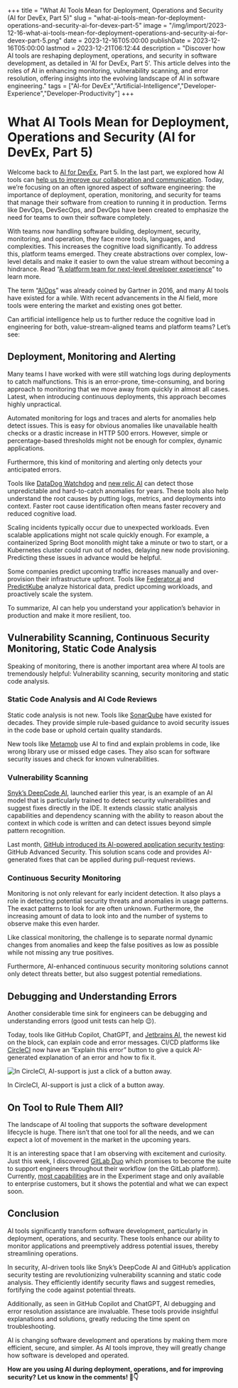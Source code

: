 +++
title = "What AI Tools Mean for Deployment, Operations and Security (AI for DevEx, Part 5)"
slug = "what-ai-tools-mean-for-deployment-operations-and-security-ai-for-devex-part-5"
image = "/img/import/2023-12-16-what-ai-tools-mean-for-deployment-operations-and-security-ai-for-devex-part-5.png"
date = 2023-12-16T05:00:00
publishDate = 2023-12-16T05:00:00
lastmod = 2023-12-21T06:12:44
description = "Discover how AI tools are reshaping deployment, operations, and security in software development, as detailed in 'AI for DevEx, Part 5'. This article delves into the roles of AI in enhancing monitoring, vulnerability scanning, and error resolution, offering insights into the evolving landscape of AI in software engineering."
tags = ["AI-for DevEx","Artificial-Intelligence","Developer-Experience","Developer-Productivity"]
+++
# What AI Tools Mean for Deployment, Operations and Security (AI for DevEx, Part 5)

Welcome back to [AI for DevEx](/blog/tag/ai-for-devex/), Part 5\. In the last part, we explored how AI tools can [help us to improve our collaboration and communication](https://nudge.unblocked.engineering/p/how-ai-improves-collaboration-and). Today, we’re focusing on an often ignored aspect of software engineering: the importance of deployment, operation, monitoring, and security for teams that manage their software from creation to running it in production. Terms like DevOps, DevSecOps, and Dev<InsertAnyFunctionHere>Ops have been created to emphasize the need for teams to own their software completely.

With teams now handling software building, deployment, security, monitoring, and operation, they face more tools, languages, and complexities. This increases the cognitive load significantly. To address this, platform teams emerged. They create abstractions over complex, low-level details and make it easier to own the value stream without becoming a hindrance. Read “[A platform team for next-level developer experience](/blog/developer-experience-platform-team/)” to learn more.

The term “[AIOps](https://en.wikipedia.org/wiki/Artificial%5FIntelligence%5Ffor%5FIT%5FOperations)” was already coined by Gartner in 2016, and many AI tools have existed for a while. With recent advancements in the AI field, more tools were entering the market and existing ones got better.

Can artificial intelligence help us to further reduce the cognitive load in engineering for both, value-stream-aligned teams and platform teams? Let’s see:

## Deployment, Monitoring and Alerting

Many teams I have worked with were still watching logs during deployments to catch malfunctions. This is an error-prone, time-consuming, and boring approach to monitoring that we move away from quickly in almost all cases. Latest, when introducing continuous deployments, this approach becomes highly unpractical.

Automated monitoring for logs and traces and alerts for anomalies help detect issues. This is easy for obvious anomalies like unavailable health checks or a drastic increase in HTTP 500 errors. However, simple or percentage-based thresholds might not be enough for complex, dynamic applications.

Furthermore, this kind of monitoring and alerting only detects your anticipated errors.

Tools like [DataDog Watchdog](https://www.datadoghq.com/product/platform/watchdog/) and [new relic AI](https://newrelic.com/platform/applied-intelligence) can detect those unpredictable and hard-to-catch anomalies for years. These tools also help understand the root causes by putting logs, metrics, and deployments into context. Faster root cause identification often means faster recovery and reduced cognitive load.

Scaling incidents typically occur due to unexpected workloads. Even scalable applications might not scale quickly enough. For example, a containerized Spring Boot monolith might take a minute or two to start, or a Kubernetes cluster could run out of nodes, delaying new node provisioning. Predicting these issues in advance would be helpful.

Some companies predict upcoming traffic increases manually and over-provision their infrastructure upfront. Tools like [Federator.ai](https://prophetstor.com/federator%5Fai/) and [PredictKube](https://dysnix.com/predictkube) analyze historical data, predict upcoming workloads, and proactively scale the system.

To summarize, AI can help you understand your application’s behavior in production and make it more resilient, too.

## Vulnerability Scanning, Continuous Security Monitoring, Static Code Analysis

Speaking of monitoring, there is another important area where AI tools are tremendously helpful: Vulnerability scanning, security monitoring and static code analysis.

### Static Code Analysis and AI Code Reviews

Static code analysis is not new. Tools like [SonarQube](https://www.sonarsource.com/products/sonarqube/) have existed for decades. They provide simple rule-based guidance to avoid security issues in the code base or uphold certain quality standards.

New tools like [Metamob](https://metabob.com/) use AI to find and explain problems in code, like wrong library use or missed edge cases. They also scan for software security issues and check for known vulnerabilities.

### Vulnerability Scanning

[Snyk’s DeepCode AI](https://snyk.io/de/platform/deepcode-ai/), launched earlier this year, is an example of an AI model that is particularly trained to detect security vulnerabilities and suggest fixes directly in the IDE. It extends classic static analysis capabilities and dependency scanning with the ability to reason about the context in which code is written and can detect issues beyond simple pattern recognition.

Last month, [GitHub introduced its AI-powered application security testing](https://github.blog/2023-11-08-ai-powered-appsec/): GitHub Advanced Security. This solution scans code and provides AI-generated fixes that can be applied during pull-request reviews.

### Continuous Security Monitoring

Monitoring is not only relevant for early incident detection. It also plays a role in detecting potential security threats and anomalies in usage patterns. The exact patterns to look for are often unknown. Furthermore, the increasing amount of data to look into and the number of systems to observe make this even harder. 

Like classical monitoring, the challenge is to separate normal dynamic changes from anomalies and keep the false positives as low as possible while not missing any true positives.

Furthermore, AI-enhanced continuous security monitoring solutions cannot only detect threats better, but also suggest potential remediations.

## Debugging and Understanding Errors

Another considerable time sink for engineers can be debugging and understanding errors (good unit tests can help 😉). 

Today, tools like GitHub Copilot, ChatGPT, and [Jetbrains AI](https://www.jetbrains.com/ai/), the newest kid on the block, can explain code and error messages. CI/CD platforms like [CircleCI](https://circleci.com/) now have an “Explain this error” button to give a quick AI-generated explanation of an error and how to fix it. 

![In CircleCI, AI-support is just a click of a button away.](https://unblocked.engineering/wp-content/uploads/2023/12/circleci-explain-this-error.png)

In CircleCI, AI-support is just a click of a button away.

## On Tool to Rule Them All?

The landscape of AI tooling that supports the software development lifecycle is huge. There isn’t that one tool for all the needs, and we can expect a lot of movement in the market in the upcoming years. 

It is an interesting space that I am observing with excitement and curiosity. Just this week, I discovered [GitLab Duo](https://about.gitlab.com/gitlab-duo/) which promises to become the suite to support engineers throughout their workflow (on the GitLab platform). Currently, [most capabilities](https://docs.gitlab.com/ee/user/ai%5Ffeatures.html) are in the Experiment stage and only available to enterprise customers, but it shows the potential and what we can expect soon.

## Conclusion

AI tools significantly transform software development, particularly in deployment, operations, and security. These tools enhance our ability to monitor applications and preemptively address potential issues, thereby streamlining operations.

In security, AI-driven tools like Snyk’s DeepCode AI and GitHub’s application security testing are revolutionizing vulnerability scanning and static code analysis. They efficiently identify security flaws and suggest remedies, fortifying the code against potential threats.

Additionally, as seen in GitHub Copilot and ChatGPT, AI debugging and error resolution assistance are invaluable. These tools provide insightful explanations and solutions, greatly reducing the time spent on troubleshooting.

AI is changing software development and operations by making them more efficient, secure, and simpler. As AI tools improve, they will greatly change how software is developed and operated.

**How are you using AI during deployment, operations, and for improving security? Let us know in the comments! 💬👇**